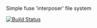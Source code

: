 
Simple fuse 'interposer' file system

[![Build Status](https://dev.azure.com/thecbah/thecbah/_apis/build/status/TheCBaH.fuse_interposer?branchName=master)](https://dev.azure.com/thecbah/thecbah/_build/latest?definitionId=6&branchName=master)
